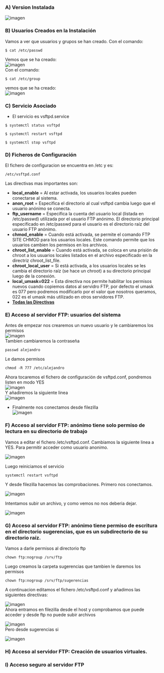 ### A) Version Instalada
![imagen](imagenes/aversion.JPG) 
### B) Usuarios Creados en la Instalación
Vamos a ver que usuarios y grupos se han creado.
Con el comando:  
```
$ cat /etc/passwd
```
Vemos que se ha creado:  
![imagen](imagenes/usuario.jpg)  
Con el comando:  
```
$ cat /etc/group
```
vemos que se ha creado:  
![imagen](imagenes/grupo.jpg)  
### C) Servicio Asociado
* El servicio es vsftpd.service
```
$ systemctl status vsftpd
```
```
$ systemctl restart vsftpd
```
```
$ systemctl stop vsftpd
```
### D) Ficheros de Configuración
El fichero de configuracion se encuentra en /etc y es:
```
/etc/vsftpd.conf
```
Las directivas mas importantes son:
- **local_enable** = Al estar activada, los usuarios locales pueden conectarse al sistema.
- **anon_root** = Especifica el directorio al cual vsftpd cambia luego que el usuario anónimo se conecta.
- **ftp_username** = Especifica la cuenta del usuario local (listada en /etc/passwd) utilizada por el usuario FTP anónimo. El directorio principal especificado en /etc/passwd para el usuario es el directorio raíz del usuario FTP anónimo.
- **chmod_enable** = Cuando está activada, se permite el comando FTP SITE CHMOD para los usuarios locales. Este comando permite que los usuarios cambien los permisos en los archivos.
- **chroot_list_enable** = Cuando está activada, se coloca en una prisión de chroot a los usuarios locales listados en el archivo especificado en la directriz chroot_list_file.
- **chroot_local_user** = Si está activada, a los usuarios locales se les cambia el directorio raíz (se hace un chroot) a su directorio principal luego de la conexión.
- **local_umask=022** = Esta directiva nos permite habilitar los permisos nuevos cuando copiemos datos al servidro FTP, por defecto el umask es 077 pero podremos modificarlo por el valor que nosotros queramos, 022 es el umask más utilizado en otros servidores FTP.  
- **[Todas las Directivas](https://web.mit.edu/rhel-doc/4/RH-DOCS/rhel-rg-es-4/s1-ftp-vsftpd-conf.html)**
### E) Acceso al servidor FTP: usuarios del sistema
Antes de empezar nos crearemos un nuevo usuario y le cambiaremos los permisos  
![imagen](imagenes/usuario1.jpg)  
Tambien cambiaremos la contraseña  
```
passwd alejandro
```
Le damos permisos  
```
chmod -R 777 /etc/alejandro
```
Ahora tocaremos el fichero de configuración de vsftpd.conf, pondremos listen en modo YES  
![imagen](imagenes/vsftpdconf.JPG)  
 Y añadiremos la siguiente linea  
 ![imagen](imagenes/vsftpdconf1.JPG)  
 - Finalmente nos conectamos desde filezilla  
 ![imagen](imagenes/conexionfilezilla.JPG) 
### F) Acceso al servidor FTP: anónimo tiene solo permiso de lectura en su directorio de trabajo 
Vamos a editar el fichero /etc/vsftpd.conf. Cambiamos la siguiente linea a YES. Para permitir acceder como usuario anonimo.    

 ![imagen](imagenes/anonimo.jpg)    
   
Luego reiniciamos el servicio
```
systemctl restart vsftpd
```
Y desde filezilla hacemos las comprobaciones.
Primero nos conectamos.  
  
 ![imagen](imagenes/anonimo2.jpg)   
 
Intentamos subir un archivo, y como vemos no nos deberia dejar.  
  
 ![imagen](imagenes/anonimo3.jpg) 
### G) Acceso al servidor FTP: anónimo tiene permiso de escritura en el directorio sugerencias, que es un subdirectorio de su directorio raíz.  
Vamos a darle permisos al directorio ftp  
```
chown ftp:nogroup /srv/ftp
```
Luego creamos la carpeta sugerencias que tambien le daremos los permisos
```
chown ftp:nogroup /srv/ftp/sugerencias
```
A continuacion editamos el fichero /etc/vsftpd.conf y añadimos las siguientes directivas:  
  
 ![imagen](imagenes/anonimo6.jpg)  
Ahora entramos en filezilla desde el host y comprobamos que puede acceder y desde ftp no puede subir archivos
  
![imagen](imagenes/anonimo4.jpg)  
 Pero desde sugerencias si  
   
![imagen](imagenes/anonimo5.jpg)
### H) Acceso al servidor FTP: Creación de usuarios virtuales.
### I) Acceso seguro al servidor FTP

